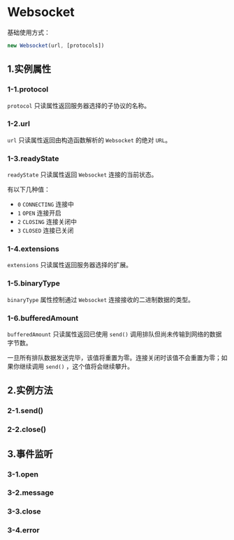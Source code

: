 # Websocket

基础使用方式：

```js
new Websocket(url, [protocols])
```

## 1.实例属性

### 1-1.protocol

`protocol` 只读属性返回服务器选择的子协议的名称。

### 1-2.url

`url` 只读属性返回由构造函数解析的 `Websocket` 的绝对 `URL`。

### 1-3.readyState

`readyState` 只读属性返回 `Websocket` 连接的当前状态。

有以下几种值：

- `0` `CONNECTING` 连接中
- `1` `OPEN` 连接开启
- `2` `CLOSING` 连接关闭中
- `3` `CLOSED` 连接已关闭

### 1-4.extensions

`extensions` 只读属性返回服务器选择的扩展。

### 1-5.binaryType

`binaryType` 属性控制通过 `Websocket` 连接接收的二进制数据的类型。

### 1-6.bufferedAmount

`bufferedAmount` 只读属性返回已使用 `send()` 调用排队但尚未传输到网络的数据字节数。

一旦所有排队数据发送完毕，该值将重置为零。连接关闭时该值不会重置为零；如果你继续调用 `send()` ，这个值将会继续攀升。

## 2.实例方法

### 2-1.send()

### 2-2.close()

## 3.事件监听

### 3-1.open

### 3-2.message

### 3-3.close

### 3-4.error
